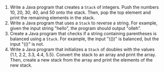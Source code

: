 1. Write a Java program that creates a `Stack` of integers. Push the numbers 10, 20, 30, 40, and 50 onto the stack. Then, pop the top element and print the remaining elements in the stack.
2. Write a Java program that uses a `Stack` to reverse a string. For example, given the input string "hello", the program should output "olleh".
3. Create a Java program that checks if a string containing parentheses is balanced using a `Stack`. For example, the input "(())" is balanced, but the input "(()" is not.
4. Write a Java program that initializes a `Stack` of doubles with the values {1.1, 2.2, 3.3, 4.4, 5.5}. Convert the stack to an array and print the array. Then, create a new stack from the array and print the elements of the new stack.
